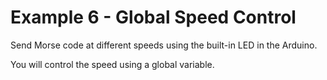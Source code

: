 # Example 6 - Global Speed Control

Send Morse code at different speeds using the built-in LED in the Arduino.

You will control the speed using a global variable.

